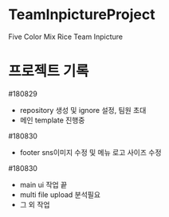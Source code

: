 # TeamInpictureProject
Five Color Mix Rice Team Inpicture

# 프로젝트 기록

#180829
- repository 생성 및 ignore 설정, 팀원 초대
- 메인 template 진행중

#180830
- footer sns이미지 수정 및 메뉴 로고 사이즈 수정

#180830
- main ui 작업 끝
- multi file upload 분석필요
- 그 외 작업 

